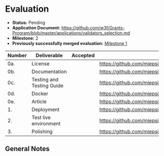 
# Evaluation

- **Status:** Pending
- **Application Document:** https://github.com/w3f/Grants-Program/blob/master/applications/validators_selection.md
- **Milestone:** 2
- **Previously successfully merged evaluation:** [Milestone 1](https://github.com/w3f/Grant-Milestone-Delivery/blob/master/evaluations/validator_selection_1_keeganquigley.md)


| Number | Deliverable               | Accepted | Link                                                                      | Notes |
|--------|---------------------------|----------|---------------------------------------------------------------------------|-------|
| 0a.    | License                   |          | https://github.com/miepsik/validators_selection/blob/main/LICENSE         |       |
| 0b.    | Documentation             |          | https://github.com/miepsik/validators_selection/blob/main/README.md       |       |
| 0c.    | Testing and Testing Guide |          | https://github.com/miepsik/validators_selection/tree/main/tests           |       |
| 0d.    | Docker                    |          | https://github.com/miepsik/validators_selection/blob/main/Dockerfile      |       |
| 0e.    | Article                   |          | https://github.com/miepsik/validators_selection/blob/main/README.md       |       |
| 1.     | Deployment                |          | https://github.com/miepsik/validators_selection/blob/main/Dockerfile      |       |
| 2.     | Test live environment     |          | https://github.com/miepsik/validators_selection/blob/main/README.md       |       |
| 3.     | Polishing                 |          | https://github.com/miepsik/validators_selection/blob/main/src/polkadot.py |       |



## General Notes

